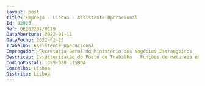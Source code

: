 ```yaml
--- 
layout: post
title: Emprego - Lisboa - Assistente Operacional
Id: 92923
Ref: OE202201/0179
DataAbertura: 2022-01-11
DataFecho: 2022-01-25
Trabalho: Assistente Operacional
Empregador: Secretaria-Geral do Ministério dos Negócios Estrangeiros
Descricao: Caracterização do Posto de Trabalho   Funções de natureza executiva, de carácter manual ou mecânico, enquadradasem diretivas gerais bem definidas e com graus de complexidade variáveis   Execução de tarefas de apoio indispensáveis ao funcionamento dos órgãos eserviços, podendo comportar esforço físico   Responsabilidade pelos equipamentos sob sua guarda e pela sua corretautilização.Área funcional   Recolha e distribuição de documentação entre os vários serviços do Departamento Geral de Administração e os restantes serviços do MNE   Atendimento telefónico e respetivo encaminhamento    Preparação de salas de reuniões  Apoio ao gabinete do Diretor do Departamento Geral de Administração.
CodigoPostal: 1399-030 LISBOA
Concelho: Lisboa
Distrito: Lisboa
--- 
```

